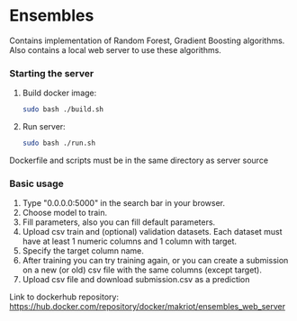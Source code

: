 # Ensembles
Contains implementation of Random Forest, Gradient Boosting algorithms. Also contains a local web server to use these algorithms.

### Starting the server
1. Build docker image:
   ```bash
   sudo bash ./build.sh
   ```
2. Run server:
   ```bash
   sudo bash ./run.sh
   ```
Dockerfile and scripts must be in the same directory as server source

### Basic usage
1. Type "0.0.0.0:5000" in the search bar in your browser.
2. Choose model to train.
3. Fill parameters, also you can fill default parameters.
4. Upload csv train and (optional) validation datasets. Each dataset must have at least 1 numeric columns and 1 column with target.
5. Specify the target column name.
6. After training you can try training again, or you can create a submission on a new (or old) csv file with the same columns (except target).
7. Upload csv file and download submission.csv as a prediction


Link to dockerhub repository: https://hub.docker.com/repository/docker/makriot/ensembles_web_server

